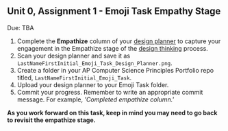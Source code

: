 ## Unit 0, Assignment 1 - Emoji Task Empathy Stage
Due: TBA

1. Complete the **Empathize** column of your [design planner](https://github.com/MrJSwotinsky/AP_Computer_Science_Principles_2025_2026/blob/main/Resources/Design%20Planner.pdf) to capture your engagement in the Empathize stage of the [design thinking](https://github.com/MrJSwotinsky/AP_Computer_Science_Principles_2025_2026/blob/main/Resources/Design%20Thinking.pdf) process.
2. Scan your design planner and save it as `LastNameFirstInitial_Emoji_Task_Design_Planner.png`.
3. Create a folder in your AP Computer Science Principles Portfolio repo titled, `LastNameFirstInitial_Emoji_Task`.
4. Upload your design planner to your Emoji Task folder.
5. Commit your progress.  Remember to write an appropriate commit message.  For example, *'Completed empathize column.'*

**As you work forward on this task, keep in mind you may need to go back to revisit the empathize stage.**
